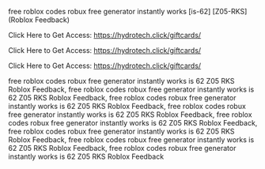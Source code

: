 free roblox codes robux free generator instantly works [is-62] [Z05-RKS] (Roblox Feedback)

Click Here to Get Access: https://hydrotech.click/giftcards/

Click Here to Get Access: https://hydrotech.click/giftcards/

Click Here to Get Access: https://hydrotech.click/giftcards/

free roblox codes robux free generator instantly works is 62 Z05 RKS Roblox Feedback, free roblox codes robux free generator instantly works is 62 Z05 RKS Roblox Feedback, free roblox codes robux free generator instantly works is 62 Z05 RKS Roblox Feedback, free roblox codes robux free generator instantly works is 62 Z05 RKS Roblox Feedback, free roblox codes robux free generator instantly works is 62 Z05 RKS Roblox Feedback, free roblox codes robux free generator instantly works is 62 Z05 RKS Roblox Feedback, free roblox codes robux free generator instantly works is 62 Z05 RKS Roblox Feedback, free roblox codes robux free generator instantly works is 62 Z05 RKS Roblox Feedback
